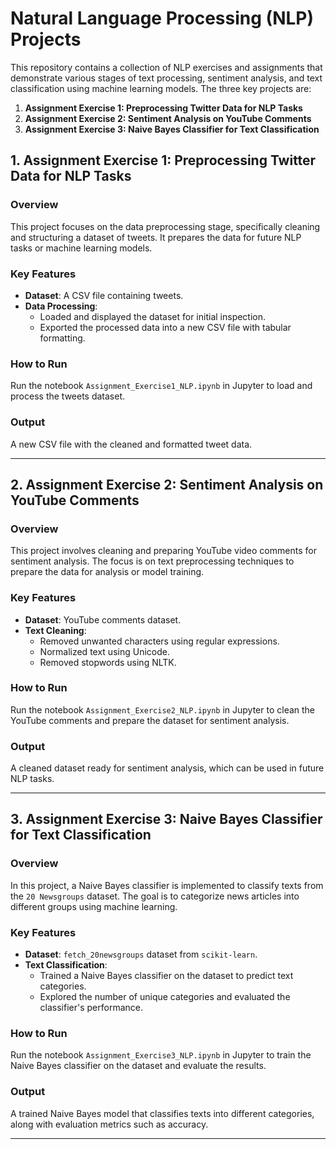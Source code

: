 # Natural Language Processing (NLP) Projects

This repository contains a collection of NLP exercises and assignments that demonstrate various stages of text processing, sentiment analysis, and text classification using machine learning models. The three key projects are:

1. **Assignment Exercise 1: Preprocessing Twitter Data for NLP Tasks**
2. **Assignment Exercise 2: Sentiment Analysis on YouTube Comments**
3. **Assignment Exercise 3: Naive Bayes Classifier for Text Classification**

## 1. Assignment Exercise 1: Preprocessing Twitter Data for NLP Tasks

### Overview

This project focuses on the data preprocessing stage, specifically cleaning and structuring a dataset of tweets. It prepares the data for future NLP tasks or machine learning models.

### Key Features

- **Dataset**: A CSV file containing tweets.
- **Data Processing**:
  - Loaded and displayed the dataset for initial inspection.
  - Exported the processed data into a new CSV file with tabular formatting.

### How to Run

Run the notebook `Assignment_Exercise1_NLP.ipynb` in Jupyter to load and process the tweets dataset.

### Output

A new CSV file with the cleaned and formatted tweet data.

---

## 2. Assignment Exercise 2: Sentiment Analysis on YouTube Comments

### Overview

This project involves cleaning and preparing YouTube video comments for sentiment analysis. The focus is on text preprocessing techniques to prepare the data for analysis or model training.

### Key Features

- **Dataset**: YouTube comments dataset.
- **Text Cleaning**:
  - Removed unwanted characters using regular expressions.
  - Normalized text using Unicode.
  - Removed stopwords using NLTK.

### How to Run

Run the notebook `Assignment_Exercise2_NLP.ipynb` in Jupyter to clean the YouTube comments and prepare the dataset for sentiment analysis.

### Output

A cleaned dataset ready for sentiment analysis, which can be used in future NLP tasks.

---

## 3. Assignment Exercise 3: Naive Bayes Classifier for Text Classification

### Overview

In this project, a Naive Bayes classifier is implemented to classify texts from the `20 Newsgroups` dataset. The goal is to categorize news articles into different groups using machine learning.

### Key Features

- **Dataset**: `fetch_20newsgroups` dataset from `scikit-learn`.
- **Text Classification**:
  - Trained a Naive Bayes classifier on the dataset to predict text categories.
  - Explored the number of unique categories and evaluated the classifier's performance.

### How to Run

Run the notebook `Assignment_Exercise3_NLP.ipynb` in Jupyter to train the Naive Bayes classifier on the dataset and evaluate the results.

### Output

A trained Naive Bayes model that classifies texts into different categories, along with evaluation metrics such as accuracy.

---
